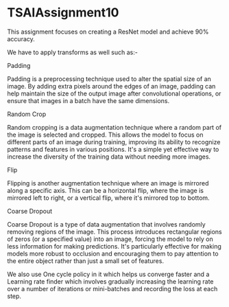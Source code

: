 # TSAIAssignment10

This assignment focuses on creating a ResNet model and achieve 90% accuracy. 

We have to apply transforms as well such as:-

Padding

Padding is a preprocessing technique used to alter the spatial size of an image. By adding extra pixels around the edges of an image, padding can help maintain the size of the output image after convolutional operations, or ensure that images in a batch have the same dimensions. 

Random Crop

Random cropping is a data augmentation technique where a random part of the image is selected and cropped. This allows the model to focus on different parts of an image during training, improving its ability to recognize patterns and features in various positions. It's a simple yet effective way to increase the diversity of the training data without needing more images.

Flip

Flipping is another augmentation technique where an image is mirrored along a specific axis. This can be a horizontal flip, where the image is mirrored left to right, or a vertical flip, where it's mirrored top to bottom.

Coarse Dropout

Coarse Dropout is a type of data augmentation that involves randomly removing regions of the image. This process introduces rectangular regions of zeros (or a specified value) into an image, forcing the model to rely on less information for making predictions. It's particularly effective for making models more robust to occlusion and encouraging them to pay attention to the entire object rather than just a small set of features.

We also use One cycle policy in it which helps us converge faster and a Learning rate finder which involves gradually increasing the learning rate over a number of iterations or mini-batches and recording the loss at each step.



